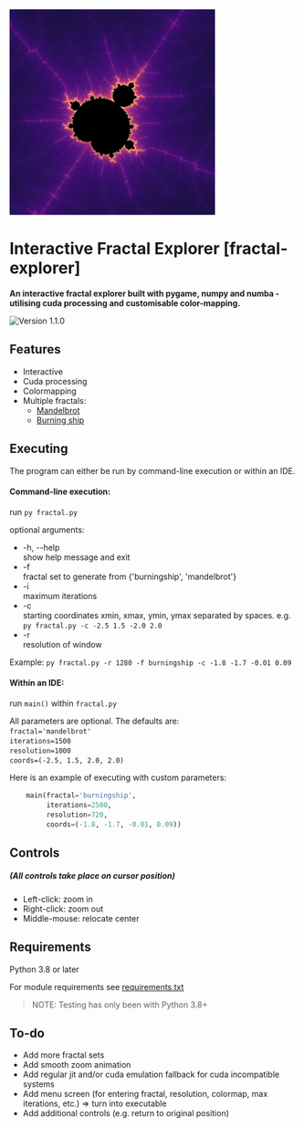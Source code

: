 <img src="./screens/mini.png" alt="mandelbrot" width="360px"/>

# Interactive Fractal Explorer [fractal-explorer]
**An interactive fractal explorer built with pygame, numpy and numba - utilising cuda processing and customisable color-mapping.**

![Version 1.1.0](https://img.shields.io/badge/version-1.1.0-blue)

Features
--------
* Interactive
* Cuda processing
* Colormapping
* Multiple fractals:
  * [Mandelbrot](https://en.wikipedia.org/wiki/Mandelbrot_set)
  * [Burning ship](https://en.wikipedia.org/wiki/Burning_Ship_fractal)

Executing
--------
The program can either be run by command-line execution or within an IDE.

#### Command-line execution:
run `py fractal.py`

optional arguments:
*  -h, --help            
show help message and exit
*  -f  
fractal set to generate from {'burningship', 'mandelbrot'}
*  -i  
maximum iterations
*  -c  
starting coordinates xmin, xmax, ymin, ymax separated by spaces. e.g. `py fractal.py -c -2.5 1.5 -2.0 2.0`
*  -r  
resolution of window

Example:
`py fractal.py -r 1280 -f burningship -c -1.8 -1.7 -0.01 0.09`

#### Within an IDE:
run `main()` within `fractal.py`

All parameters are optional. The defaults are:  
`fractal='mandelbrot'`  
`iterations=1500`  
`resolution=1000`  
`coords=(-2.5, 1.5, 2.0, 2.0)`

Here is an example of executing with custom parameters:
```python
    main(fractal='burningship',
         iterations=2500,
         resolution=720,
         coords=(-1.8, -1.7, -0.01, 0.09))
```

Controls
--------
##### (All controls take place on cursor position)
* Left-click: zoom in
* Right-click: zoom out
* Middle-mouse: relocate center

Requirements
------------
Python 3.8 or later

For module requirements see [requirements.txt](https://github.com/wephy/py-fractals/blob/main/requirements.txt)
> NOTE: Testing has only been with Python 3.8+

To-do
------
* Add more fractal sets
* Add smooth zoom animation
* Add regular jit and/or cuda emulation fallback for cuda incompatible systems
* Add menu screen (for entering fractal, resolution, colormap, max iterations, etc.) => turn into executable
* Add additional controls (e.g. return to original position)
